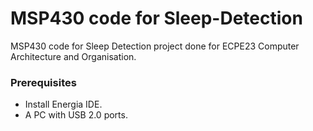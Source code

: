 # MSP430 code for Sleep-Detection
MSP430 code for Sleep Detection project done for ECPE23 Computer Architecture and Organisation.

### Prerequisites
* Install Energia IDE.
* A PC with USB 2.0 ports.
